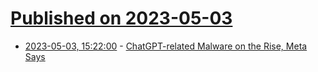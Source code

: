 # [Published on 2023-05-03](index.md)

* [2023-05-03, 15:22:00](https://it.slashdot.org/story/23/05/03/1521231/chatgpt-related-malware-on-the-rise-meta-says?utm_source=rss1.0mainlinkanon&utm_medium=feed) - [ChatGPT-related Malware on the Rise, Meta Says](https://it.slashdot.org/story/23/05/03/1521231/chatgpt-related-malware-on-the-rise-meta-says?utm_source=rss1.0mainlinkanon&utm_medium=feed)
